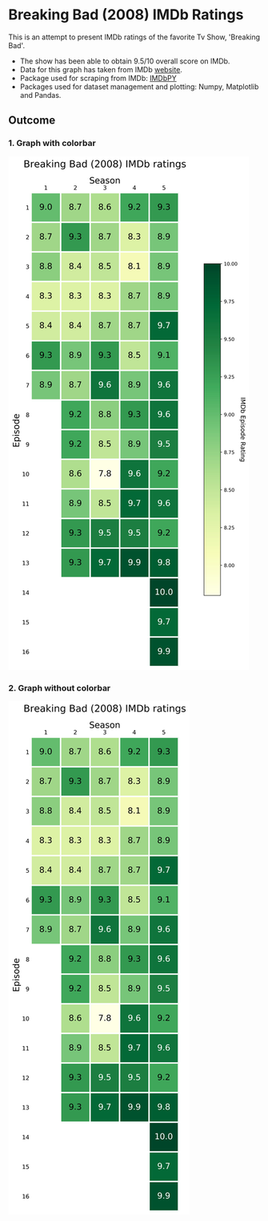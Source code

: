 # Breaking Bad (2008) IMDb Ratings

This is an attempt to present IMDb ratings of the favorite Tv Show, 'Breaking Bad'.

- The show has been able to obtain 9.5/10 overall score on IMDb.
- Data for this graph has taken from IMDb [website](https://www.imdb.com/).
- Package used for scraping from IMDb: [IMDbPY](https://imdbpy.readthedocs.io/en/latest/index.html)
- Packages used for dataset management and plotting: Numpy, Matplotlib and Pandas.

## Outcome

### 1. Graph with colorbar
![Graph with colorbar](BreakingBadHD.jpg)

### 2. Graph without colorbar
![Graph without colorbar](BreakingBadHD-noclbr.jpg)
